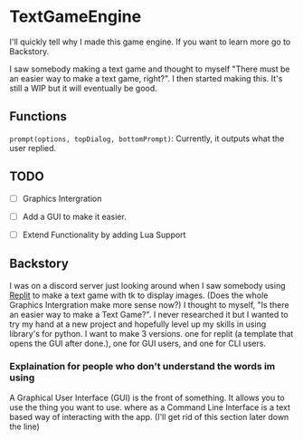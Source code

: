 # TextGameEngine
I'll quickly tell why I made this game engine. If you want to learn more go to Backstory.

I saw somebody making a text game and thought to myself "There must be an easier way to make a text game, right?". I then started making this. It's still a WIP but it will eventually be good.

## Functions

`prompt(options, topDialog, bottomPrompt)`: Currently, it outputs what the user replied.

## TODO
- [ ] Graphics Intergration

- [ ] Add a GUI to make it easier.

- [ ] Extend Functionality by adding Lua Support

## Backstory

I was on a discord server just looking around when I saw somebody using [Replit](replit.com) to make a text game with tk to display images. (Does the whole Graphics Intergration make more sense now?) I thought to myself, "Is there an easier way to make a Text Game?". I never researched it but I wanted to try my hand at a new project and hopefully level up my skills in using library's for python. I want to make 3 versions. one for replit (a template that opens the GUI after done.), one for GUI users, and one for CLI users.

### Explaination for people who don't understand the words im using

A Graphical User Interface (GUI) is the front of something. It allows you to use the thing you want to use. where as a Command Line Interface is a text based way of interacting with the app. (I'll get rid of this section later down the line)